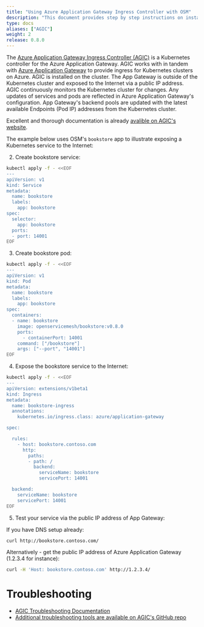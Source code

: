 ```yaml
---
title: "Using Azure Application Gateway Ingress Controller with OSM"
description: "This document provides step by step instructions on installing and integrationg Azure Application Gateway Ingress Controller with Open Service Mesh."
type: docs
aliases: ["AGIC"]
weight: 2
release: 0.8.0
---
```


The [Azure Application Gateway Ingress Controller (AGIC)](https://docs.microsoft.com/en-us/azure/application-gateway/ingress-controller-overview)
is a Kubernetes controller for the Azure Application Gateway.
AGIC works with in tandem with
[Azure Application Gateway](https://docs.microsoft.com/en-us/azure/application-gateway/overview)
to provide ingress for Kubernetes clusters on Azure.
AGIC is installed on the cluster. The App Gateway is outside of the Kubernetes cluster
and exposed to the Internet via a public IP address.
AGIC continuously monitors the Kubernetes cluster for changes.
Any updates of services and pods are reflected in Azure Application Gateway's configuration.
App Gateway's backend pools are updated with the latest available Endpoints (Pod IP)
addresses from the Kubernetes cluster.

Excellent and thorough documentation is already [avalible on AGIC's website](https://docs.microsoft.com/en-us/azure/application-gateway/ingress-controller-overview).

The example below uses OSM's `bookstore` app to illustrate exposing a Kubernetes service to the Internet:

2. Create bookstore service:
```bash
kubectl apply -f - <<EOF
---
apiVersion: v1
kind: Service
metadata:
  name: bookstore
  labels:
    app: bookstore
spec:
  selector:
    app: bookstore
  ports:
  - port: 14001
EOF
```

3. Create bookstore pod:
```bash
kubectl apply -f - <<EOF
---
apiVersion: v1
kind: Pod
metadata:
  name: bookstore
  labels:
    app: bookstore
spec:
  containers:
  - name: bookstore
    image: openservicemesh/bookstore:v0.8.0
    ports:
      - containerPort: 14001
    command: ["/bookstore"]
    args: ["--port", "14001"]
EOF
```

4. Expose the bookstore service to the Internet:
```bash
kubectl apply -f - <<EOF
---
apiVersion: extensions/v1beta1
kind: Ingress
metadata:
  name: bookstore-ingress
  annotations:
    kubernetes.io/ingress.class: azure/application-gateway

spec:

  rules:
    - host: bookstore.contoso.com
      http:
        paths:
        - path: /
          backend:
            serviceName: bookstore
            servicePort: 14001

  backend:
    serviceName: bookstore
    servicePort: 14001
EOF
```

5. Test your service via the public IP address of App Gateway:

If you have DNS setup already:
```bash
curl http://bookstore.contoso.com/
```

Alternatively - get the public IP address of Azure Application Gateway (1.2.3.4 for instance):
```bash
curl -H 'Host: bookstore.contoso.com' http://1.2.3.4/
```

# Troubleshooting
  - [AGIC Troubleshooting Documentation](https://docs.microsoft.com/en-us/azure/application-gateway/ingress-controller-troubleshoot)
  - [Additional troubleshooting tools are available on AGIC's GitHub repo](https://github.com/Azure/application-gateway-kubernetes-ingress/blob/master/docs/troubleshootings/troubleshooting-installing-a-simple-application.md)

